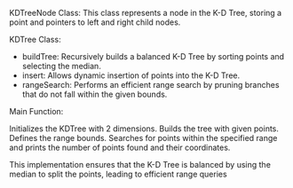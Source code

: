 KDTreeNode Class: This class represents a node in the K-D Tree, storing a point and pointers to left and right child nodes.

KDTree Class:
- buildTree: Recursively builds a balanced K-D Tree by sorting points and selecting the median.
- insert: Allows dynamic insertion of points into the K-D Tree.
- rangeSearch: Performs an efficient range search by pruning branches that do not fall within the given bounds.


Main Function:

Initializes the KDTree with 2 dimensions.
Builds the tree with given points.
Defines the range bounds.
Searches for points within the specified range and prints the number of points found and their coordinates.


This implementation ensures that the K-D Tree is balanced by using the median to split the points, leading to efficient range queries
